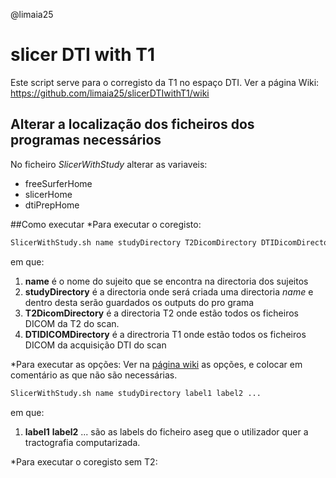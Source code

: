 @limaia25

# slicer DTI with T1

Este script serve para o corregisto da T1 no espaço DTI. Ver a página Wiki:
https://github.com/limaia25/slicerDTIwithT1/wiki

## Alterar a localização dos ficheiros dos programas necessários
No ficheiro *SlicerWithStudy* alterar as variaveis:
* freeSurferHome
* slicerHome
* dtiPrepHome

##Como executar
*Para executar o coregisto:
```bash
SlicerWithStudy.sh name studyDirectory T2DicomDirectory DTIDicomDirectory
```
em que:
  1.  **name** é o nome do sujeito que se encontra na directoria dos sujeitos
  2.  **studyDirectory** é a directoria onde será criada uma directoria *name* e dentro desta serão guardados os outputs do pro grama
  3.  **T2DicomDirectory** é a directoria T2 onde estão todos os ficheiros DICOM da T2 do scan.
  4.  **DTIDICOMDirectory** é a directroria T1 onde estão todos os ficheiros DICOM da acquisição DTI do scan

*Para executar as opções:
Ver na [página wiki](github.com/limaia25/slicerDTIwithT1/wiki) as opções, e colocar em comentário as que não são necessárias.
```bash
SlicerWithStudy.sh name studyDirectory label1 label2 ...
```
em que:
  1.  **label1** **label2** ... são as labels do ficheiro aseg que o utilizador quer a tractografia computarizada.
  
*Para executar o coregisto sem T2:

